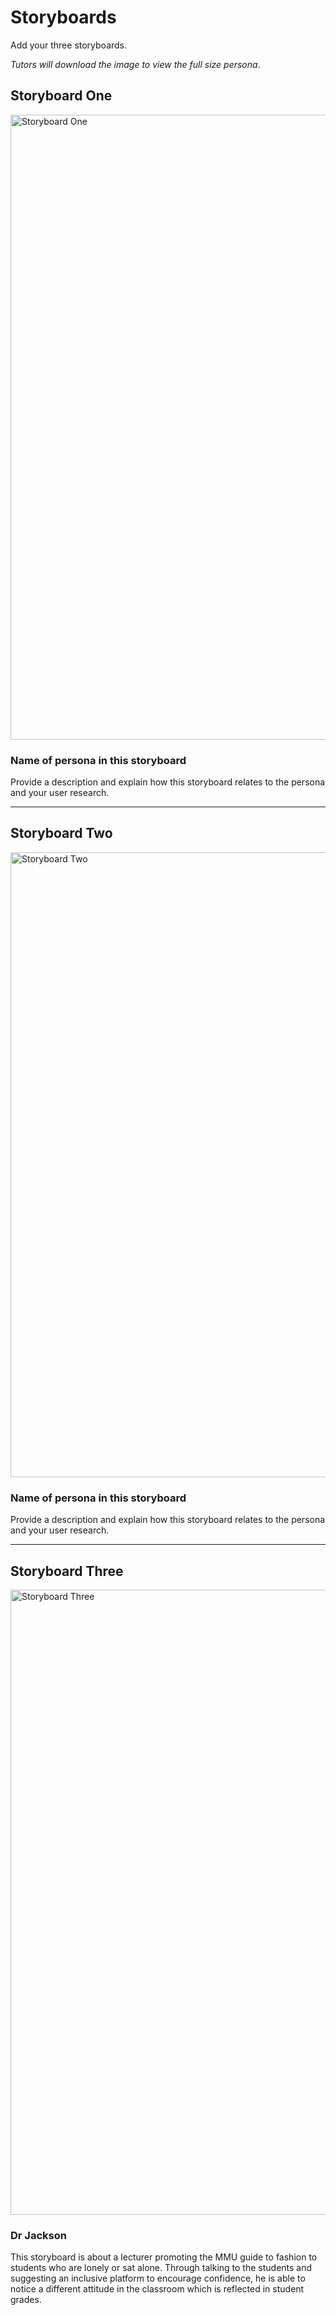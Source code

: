 # Storyboards

Add your three storyboards.

*Tutors will download the image to view the full size persona*.

## Storyboard One

<img src="sp1-media/storyboard.png" alt="Storyboard One" width="1000">

### Name of persona in this storyboard
Provide a description and explain how this storyboard relates to the persona and your user research.

---

## Storyboard Two

<img src="sp1-media/storyboard.png" alt="Storyboard Two" width="1000">

### Name of persona in this storyboard
Provide a description and explain how this storyboard relates to the persona and your user research.

---

## Storyboard Three

<img src="sp1-media/storyboard.png" alt="Storyboard Three" width="1000">

### Dr Jackson
This storyboard is about a lecturer promoting the MMU guide to fashion to students who are lonely or sat alone. Through talking to the students and suggesting an inclusive platform to encourage confidence, he is able to notice a different attitude in the classroom which is reflected in student grades. 

